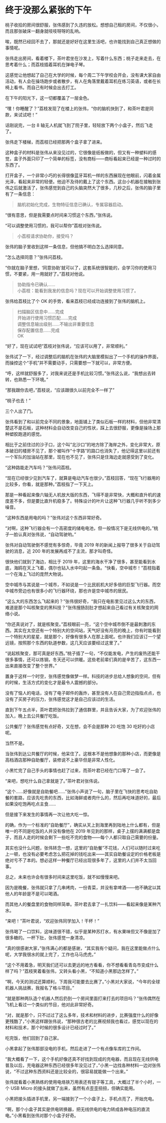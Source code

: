 # 终于没那么紧张的下午

桃子收拾的房间很舒服，张伟感到了久违的放松。想想自己租的房间，不仅很小，而且那张破床一翻身就吱吱呀呀的乱响。

唉，既然已经回不去了，那就还是好好在这里生活吧，也许能找到自己真正想做的事情呢。

张伟走出房间，看着楼下，茶叶君坐在沙发上，写着什么东西；桃子走来走去，在思考着什么；而荔枝插着耳机在弹电子琴。

这感觉让他想起了自己在大学的时候，每个周二下午学校会开会，没有课大家自由活动，有人会在操场跑步或者散步，有人在角落里戴着耳机在练习英语，或者在长椅上看书。而自己有时候会出去打工。

在下午的阳光下，这一切都覆盖了一层金色。

“嘿！你睡醒了？”荔枝发现了在楼上的张伟，“你的脑机快到了，和茶叶君是同款，来试试吧！”

话刚说完，一台 8 轴无人机就飞到了院子里，轻轻放下两个小盒子，然后飞走了。

张伟走下楼梯，而荔枝已经把那两个盒子拿了进来。

这种盒子的材料是张伟从来没见过的，它很像是纸板做的，但又有一种塑料的感觉，盒子外面只印了一个简单的标签，没有商标——商标看起来已经是一种过时的东西了。

打开盒子，一个非常小巧的长得很像蓝牙耳机一样的东西展现在他眼前，闪着金属光泽，看起来非常的轻便。他迫不及待的戴上了这个东西。这台小机器在接触到张伟之后就激活了，张伟感觉到自己的头脑突然大了很多，几秒之后，张伟的脑子里有了一条信息：

> 脑机初始化完成，生物特征信息已确认，专属容器启动。

“很有意思，但是我需要点时间来习惯这个东西，”张伟说。

“可以调整使用习惯的，我可以帮你”荔枝对张伟说。

> 小荔枝请求协助你，接受吗？

张伟的脑子里收到这样一条信息，但他搞不明白怎么选择同意。

“怎么选择同意？”张伟问荔枝。

“你就在脑子里想，‘同意协助’就可以了，这套系统很智能的，会学习你的使用习惯，不要紧，用一用就好了。”荔枝对他说。

> 协助指令已确认……  
小荔枝：能看到我发的信息吗？现在可以开始调整使用习惯了。

张伟给荔枝比了个 OK 的手势，看来荔枝已经成功连接到了张伟的脑机上。

> 扫描脑区信息中……完成  
开始进行使用习惯匹配……完成  
调整信息输出级别……不输出非重要信息  
保存配置信息……完成  
OK

“好了，现在试试吧”荔枝对张伟说，“应该可以用了，非常顺利。”

张伟试了一下，经过调整后的脑机在张伟的大脑里模拟出了一个手机的操作界面，而操控这个“手机”并不需要动手，只需要想一下就可以，非常方便。

“呼，这样就舒服多了，对我来说还是手机比较习惯。”张伟这么说，“我想出去转转，也熟悉一下环境。”

“那我跟你去吧，”荔枝说，“应该跟很久以前完全不一样了”

“桃子也去！”

三个人出了门。

张伟看到了和以前完全不同的景象，地面铺上了类似石板一样的材料，但他非常清楚这不是石板，这种材料会自动改变自己的性状，踩上去很舒服，更像是操场上那种塑胶跑道的感觉。

相比于之前住过的沙子口，这个叫“北沙口”的地方除了海岸之外，变化非常大，原本破旧的楼房不见了，那个被叫作“十字路”的路口也消失了，他记得这里以前还有一个军队的加油站在那里，现在也不见了，张伟只是住海边走就感受到了变化。

“这种路能走汽车吗？”张伟问荔枝。

“现在已经很少见到汽车了，就算是电动汽车也很少。”荔枝回答，“现在飞行器用的比较多，你看，就是那种。”荔枝指了一下天上。

那是一种看起来像六轴无人机放大版的东西，飞得不是非常快，大概和直升机的速度差不多，但是要比直升机稳多了。特殊设计的叶片让这种飞行器几乎听不到多少噪音。

“这种东西是用电的吗？”张伟对这个东西非常好奇。

“对啊，这种飞行器会有一个高密度的储电电池，但一般情况下是无线供电的。”桃子一脸认真对张伟说，“自动驾驶哟。”

张伟对自动驾驶倒不感觉有多惊奇，毕竟 2019 年的新闻上报导了很多关于自动驾驶的消息，近 200 年的发展再成不了主流，那才叫奇怪。

很快他们就到了海边，相比于 2019 年，这里的海水干净了很多，甚至能看到水底，海鸥在天上飞着，偶尔也钻入水中叼起一条鱼。“快看，空中城市！”荔枝指着一个在海上飞过的庞然大物说。

空中城市与其说是一个城市，不如说是一个比民航机大好多倍的巨型飞行器。而空中城市旁边也有很多小的飞行器环绕，那也许是空中城市的居民。

“这么大的东西怎么飞起来的？”张伟很好奇，“我只在电影里见过这么大的东西，难道是那个叫核聚变的黑科技？”张伟搜肠刮肚才想起来自己看过有关核聚变的网络小说。

“你还真说对了，就是核聚变。”荔枝眼前一亮，“这个空中城市倒不是最刺激的东西。其实在太空还有一个特别大的空间站，天气好没有月亮的晚上，你有时能看到一个特别大的星星，就是那个，好像有很多人在那上面呢。也许我们应该订一个望远镜，按照那个东西的轨道参数，这几天应该要经过这里了。”

“说起核聚变，那可真是好东西。”桃子插了一句，“不仅能发电，产生的废热还能干很多事情，还可以炼钢，冬天还可以供暖。这些老前辈们真的是辛苦了，这东西一出来直接改变了整个世界。”

置身于这样一个时空，张伟感觉像做梦一样。科技的进步总给人想象的空间，但有的时候，生活方式的变化才是最令人震撼的部分。

没有了恼人的电话，没有了电子邮件的轰炸，甚至没有人在自己旁边指指点点，也没有了买房子的压力，张伟感觉这才是自己应该过的生活。

直到下午五点半，茶叶君把张伟拉到了通信群里，并且告诉大家，为了欢迎张伟的加入，晚上去公共餐厅吃饭。

公共餐厅？张伟感觉有点好奇，又在想，会不会是那种 20 吃饱 30 吃好的小店呢。

当然不是。

当张伟到达公共餐厅的时候，他呆住了。这根本不是他想象的那种小店，而更像是高档酒店那种自助餐厅，装修说不上豪华但是非常人性化。

小黑忙完了自己手头的事情也赶了过来，而茶叶君已经在门口等了一会了。

“来吧，想吃什么自己拿就是了。”茶叶君对张伟说。

“这个……好像就是自助餐吧……”张伟小声说了一句，脑子里在飞快的思考吃自助餐的套路，应该先吃贵的东西，比如海鲜或者肉什么的，然后再吃味道好的，最后如果没吃饱再吃点主食……

但是接下来发生的事情再一次让他大吃一惊。

的确，作为一个标准的“自助餐厅”，确实从天上到海里再到陆地上什么都有，但是唯一的不同是吃饭的人并没有像他在 2019 年见到的那样，桌子上摆的满满都是盘子，而且人走的时候会剩下一些吃不完的食物——每个人都只取自己需要的份量。

其实也没什么问题，张伟转念一想，这里的“自助餐”不花钱，人们可以随时过来吃上一顿，也没有必要考虑怎么把花掉的钱吃出来——其实自助餐设定的价格老板是绝对亏不了本的。想必这样一种餐厅已经出现很多年了，这里的人们并不太当回事。

总之，未来也许会有很多时间来这里吃饭，就不如慢慢来吧。

因为是晚餐，张伟就只拿了几串烤肉，一份青菜，并没有拿啤酒——他不确定以其他人的年龄是不是可以喝酒。

而其他人的餐盘里的食物同样简单。茶叶君去拿了一扎饮料——看起来像是某种汽水。

“来吧！”茶叶君说，“欢迎张伟同学加入！干杯！”

张伟喝了一口饮料，这味道很不错，似乎是某种苏打水，有水果味但又不像是加了很多糖的。一杯下肚，张伟感觉一身清凉。

“真的很感谢大家，”张伟满心的都是感谢，“其实我有个疑问，我在这里能做点什么呢，大学我很水的就上完了，工作也马马虎虎。”

“这个不用着急，明天我们还可以去更远的地方看看，你不想看看青岛市变成什么样了吗？”荔枝笑着看张伟，又转头看小黑，“不知道小黑那边怎样了。”

“啊，今天的测试还算顺利，下周我可能要去比赛了。”小黑对大家说，“今年的全球机器人挑战赛，我报名了格斗项目。”

“就是那种两队造个机器人然后扔到一个房间里面打来打去的项目吗？”张伟偶然在飞机上看过一个类似的节目，他对此非常好奇。

“对，就是那个，只不过过了这么多年，技术和材料的进步，比赛强度什么的好像更残酷了，”小黑这样跟张伟说，“那种很古老的比赛视频我也看过，感觉以现在的材料和技术，那个时候的很多设计已经过时了。”

吃完饭，他们回到了自己家。

小黑拿起了张伟那部没电的手机，然后走进了一个有点像车库的工作间。

“我大概看了一下，这个手机好像还真不好找到现成的充电器，而且现在无线供电普及以后，充电器这种东西已经很多年没见过了，”小黑一边找各种材料一边对张伟说，“不过这种东西资料还是比较全的，很容易就能做一个出来。”

张伟就看着小黑熟练的使用电烙铁万用表还有钳子等工具，大概过了半个小时，一个 USB Micro 的接头就做了出来，虽然有点歪歪扭扭，但确实能用。

小黑把接头插进手机里，另一端接到了一个小盒子上，手机点亮了，开始充电。

“啊，那个小盒子其实是供电转换器，把无线供电的电力转成各种电压的直流电。”小黑看到张伟对那个小盒子好奇。
